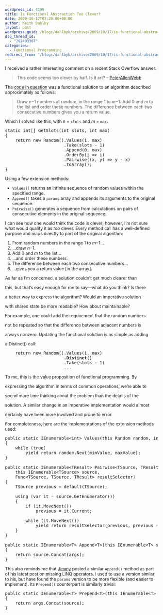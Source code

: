 ```yaml
---
wordpress_id: 4199
title: Is Functional Abstraction Too Clever?
date: 2009-10-17T07:29:00+00:00
author: Keith Dahlby
layout: post
wordpress_guid: /blogs/dahlbyk/archive/2009/10/17/is-functional-abstraction-too-clever.aspx
dsq_thread_id:
  - "262493307"
categories:
  - Functional Programming
redirect_from: "/blogs/dahlbyk/archive/2009/10/17/is-functional-abstraction-too-clever.aspx/"
---
```

I received a rather interesting comment on a recent Stack Overflow answer:

> This code seems too clever by half. Is it art? &ndash;&nbsp;[PeterAllenWebb](http://stackoverflow.com/users/21365/peterallenwebb)

The [code in question](http://stackoverflow.com/questions/1581394/split-value-in-24-randomly-sized-parts-using-c/1581464#1581464 "Split value in 24 randomly sized parts using C#") was a functional solution to an algorithm described approximately as follows:

> Draw _n_&minus;1 numbers at random, in the range 1 to _m_&minus;1. Add 0 and _m_ to the list and order these numbers. The difference between each two consecutive numbers gives you a return value.

Which I solved like this, with _n_ = `slots` and _m_ = `max`:

<pre>static int[] GetSlots(int slots, int max)<br />{<br />&nbsp; &nbsp; return new Random().Values(1, max)<br />&nbsp; &nbsp; &nbsp; &nbsp; &nbsp; &nbsp; &nbsp; &nbsp; &nbsp; &nbsp; &nbsp; &nbsp;.Take(slots - 1)<br />&nbsp; &nbsp; &nbsp; &nbsp; &nbsp; &nbsp; &nbsp; &nbsp; &nbsp; &nbsp; &nbsp; &nbsp;.Append(0, max)<br />&nbsp; &nbsp; &nbsp; &nbsp; &nbsp; &nbsp; &nbsp; &nbsp; &nbsp; &nbsp; &nbsp; &nbsp;.OrderBy(i =&gt; i)<br />&nbsp; &nbsp; &nbsp; &nbsp; &nbsp; &nbsp; &nbsp; &nbsp; &nbsp; &nbsp; &nbsp; &nbsp;.Pairwise((x, y) =&gt; y - x)<br />&nbsp; &nbsp; &nbsp; &nbsp; &nbsp; &nbsp; &nbsp; &nbsp; &nbsp; &nbsp; &nbsp; &nbsp;.ToArray();<br />}</pre>

Using a few extension methods:

  * `Values()` returns an infinite sequence of random values within the specified range.
  * `Append()` takes a `params` array and appends its arguments to the original sequence.
  * `Pairwise()` generates a sequence from calculations on pairs of consecutive elements in the original sequence.

I can see how one would think the code is clever; however, I&#8217;m not sure what would qualify it as _too_ clever. Every method call has a well-defined purpose and maps directly to part of the original algorithm:

  1. From random numbers in the range 1 to _m_&minus;1&#8230;
  2. &#8230;draw _n_&minus;1.
  3. Add 0 and _m_ to the list&#8230;
  4. &#8230;and order these numbers.
  5. The difference between each two consecutive numbers&#8230;
  6. &#8230;gives you a return value [in the array].

As far as I&#8217;m concerned, a solution couldn&#8217;t get much clearer than
  
this, but that&#8217;s easy enough for me to say&mdash;what do you think? Is there
  
a better way to express the algorithm? Would an imperative solution
  
with shared state be more readable? How about maintainable?

For example, one could add the requirement that the random numbers
  
not be repeated so that the difference between adjacent numbers is
  
always nonzero. Updating the functional solution is as simple as adding
  
a Distinct() call:

<pre>&nbsp; &nbsp; return new Random().Values(1, max)<br /><b>                       .Distinct()</b><br />&nbsp; &nbsp; &nbsp; &nbsp; &nbsp; &nbsp; &nbsp; &nbsp; &nbsp; &nbsp; &nbsp; &nbsp;.Take(slots - 1)<br />&nbsp; &nbsp; &nbsp; &nbsp; &nbsp; &nbsp; &nbsp; &nbsp; &nbsp; &nbsp; &nbsp; &nbsp;...</pre>

To me, this is the value proposition of functional programming. By
  
expressing the algorithm in terms of common operations, we&#8217;re able to
  
spend more time thinking about the problem than the details of the
  
solution. A similar change in an imperative implementation would almost
  
certainly have been more involved and prone to error.

For completeness, here are the implementations of the extension methods used:

<pre>public static IEnumerable&lt;int&gt; Values(this Random random, int minValue, int maxValue)<br />{<br />&nbsp; &nbsp; while (true)<br />&nbsp; &nbsp; &nbsp; &nbsp; yield return random.Next(minValue, maxValue);<br />}<br /><br />public static IEnumerable&lt;TResult&gt; Pairwise&lt;TSource, TResult&gt;(<br />    this IEnumerable&lt;TSource&gt; source,<br />    Func&lt;TSource, TSource, TResult&gt; resultSelector)<br />{<br />&nbsp; &nbsp; TSource previous = default(TSource);<br /><br />&nbsp; &nbsp; using (var it = source.GetEnumerator())<br />&nbsp; &nbsp; {<br />&nbsp; &nbsp; &nbsp; &nbsp; if (it.MoveNext())<br />&nbsp; &nbsp; &nbsp; &nbsp; &nbsp; &nbsp; previous = it.Current;<br /><br />&nbsp; &nbsp; &nbsp; &nbsp; while (it.MoveNext())<br />&nbsp; &nbsp; &nbsp; &nbsp; &nbsp; &nbsp; yield return resultSelector(previous, previous = it.Current);<br />&nbsp; &nbsp; }<br />}<br /><br />public static IEnumerable&lt;T&gt; Append&lt;T&gt;(this IEnumerable&lt;T&gt; source, params T[] args)<br />{<br />&nbsp; &nbsp; return source.Concat(args);<br />}</pre>

This also reminds me that [Jimmy](http://www.lostechies.com/blogs/jimmy_bogard/default.aspx "Jimmy Bogard") posted a similar `Append()` method as part of his latest post on [missing LINQ operators](http://www.lostechies.com/blogs/jimmy_bogard/archive/2009/10/15/more-missing-linq-operators.aspx "More missing LINQ operators"). I used to use a version similar to his, but have found the `params` version to be more flexible (and easier to implement). Its `Prepend()` counterpart is similarly trivial:

<pre>public static IEnumerable&lt;T&gt; Prepend&lt;T&gt;(this IEnumerable&lt;T&gt; source, params T[] args)<br />{<br />&nbsp; &nbsp; return args.Concat(source);<br />}</pre>